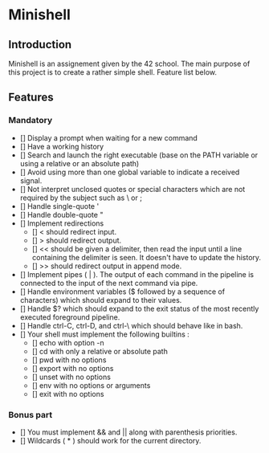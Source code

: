 # Minishell

## Introduction

Minishell is an assignement given by the 42 school.
The main purpose of this project is to create a rather simple shell.
Feature list below.

## Features

### Mandatory

- [] Display a prompt when waiting for a new command
- [] Have a working history
- [] Search and launch the right executable (base on the PATH variable or using a relative or an absolute path)
- [] Avoid using more than one global variable to indicate a received signal.
- [] Not interpret unclosed quotes or special characters which are not required by the subject such as \ or ;
- [] Handle single-quote '
- [] Handle double-quote "
- [] Implement redirections
    - [] < should redirect input.
    - [] > should redirect output.
    - [] << should be given a delimiter, then read the input until a line containing the delimiter is seen. It doesn't have to update the history.
    - [] >> should redirect output in append mode.
- [] Implement pipes ( | ). The output of each command in the pipeline is connected to the input of the next command via pipe.
- [] Handle environment variables ($ followed by a sequence of characters) which should expand to their values.
- [] Handle $? which should expand to the exit status of the most recently executed foreground pipeline.
- [] Handle ctrl-C, ctrl-D, and ctrl-\ which should behave like in bash.
- [] Your shell must implement the following builtins :
    - [] echo with option -n 
    - [] cd with only a relative or absolute path 
    - [] pwd with no options
    - [] export with no options
    - [] unset with no options
    - [] env with no options or arguments
    - [] exit with no options

### Bonus part

- [] You must implement && and || along with parenthesis priorities.
- [] Wildcards ( * ) should work for the current directory.


